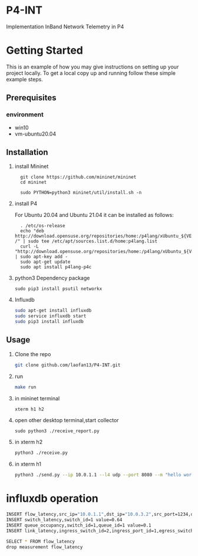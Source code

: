 # P4-INT
Implementation In­Band Network Telemetry in P4

<!-- GETTING STARTED -->
# Getting Started
This is an example of how you may give instructions on setting up your project locally. To get a local copy up and running follow these simple example steps.

## Prerequisites
### environment
* win10
* vm-ubuntu20.04

## Installation
1. install Mininet
    ```
      git clone https://github.com/mininet/mininet
      cd mininet

      sudo PYTHON=python3 mininet/util/install.sh -n
    ```
2. install P4
  
    For Ubuntu 20.04 and Ubuntu 21.04 it can be installed as follows:
    ```
      . /etc/os-release
      echo "deb http://download.opensuse.org/repositories/home:/p4lang/xUbuntu_${VERSION_ID}/ /" | sudo tee /etc/apt/sources.list.d/home:p4lang.list
      curl -L "http://download.opensuse.org/repositories/home:/p4lang/xUbuntu_${VERSION_ID}/Release.key" | sudo apt-key add -
      sudo apt-get update
      sudo apt install p4lang-p4c
    ```
3. python3 Dependency package
    ```
   sudo pip3 install psutil networkx
    ```
4. Influxdb
    ```sh
    sudo apt-get install influxdb
    sudo service influxdb start
    sudo pip3 install influxdb
    ```


## Usage

1. Clone the repo
   ```sh
   git clone github.com/laofan13/P4-INT.git
   ```
2. run
   ```sh
   make run
   ```
3. in mininet terminal
   ```sh
   xterm h1 h2
   ```
4. open other desktop terminal,start collector
    ```
    sudo python3 ./receive_report.py
    ```
5. in xterm h2
    ```sh
    python3 ./receive.py
    ```
6. in xterm h1 
    ```sh
   python3 ./send.py --ip 10.0.1.1 --l4 udp --port 8080 --m "hello world !" --c 1    
   ```

# influxdb operation
```sh
INSERT flow_latency,src_ip="10.0.1.1",dst_ip="10.0.3.2",src_port=1234,dst_port=1234,protocol=17 value=0.64
INSERT switch_latency,switch_id=1 value=0.64
INSERT queue_occupancy,switch_id=1,queue_id=1 value=0.1
INSERT link_latency,ingress_switch_id=2,ingress_port_id=1,egress_switch_id=1,egress_port_id=2 value=

SELECT * FROM flow_latency
drop measurement flow_latency
```
